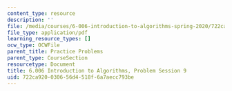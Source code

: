 ```yaml
---
content_type: resource
description: ''
file: /media/courses/6-006-introduction-to-algorithms-spring-2020/722ca920030656d4518f6a7aecc793be_MIT6_006S20_prob9.pdf
file_type: application/pdf
learning_resource_types: []
ocw_type: OCWFile
parent_title: Practice Problems
parent_type: CourseSection
resourcetype: Document
title: 6.006 Introduction to Algorithms, Problem Session 9
uid: 722ca920-0306-56d4-518f-6a7aecc793be
---
```

